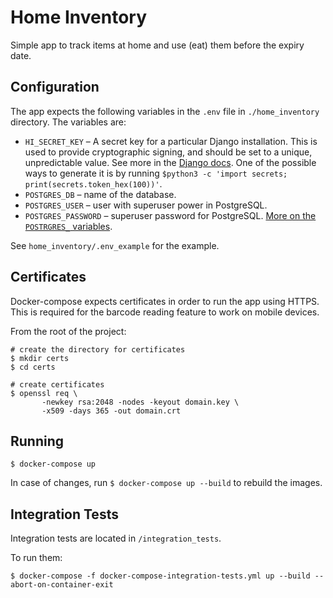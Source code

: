 Home Inventory
==============

Simple app to track items at home and use (eat) them before the expiry date.


Configuration
-------------
The app expects the following variables in the `.env` file in `./home_inventory` directory.
The variables are:
* `HI_SECRET_KEY` – A secret key for a particular Django installation. This is used to provide cryptographic signing,
  and should be set to a unique, unpredictable value.
  See more in the [Django docs](https://docs.djangoproject.com/en/4.0/ref/settings/#std:setting-SECRET_KEY).
  One of the possible ways to generate it is by running
  `$python3 -c 'import secrets; print(secrets.token_hex(100))'`.
* `POSTGRES_DB` – name of the database.
* `POSTGRES_USER` – user with superuser power in PostgreSQL.
* `POSTGRES_PASSWORD` – superuser password for PostgreSQL.
  [More on the `POSTRGRES_` variables](https://hub.docker.com/_/postgres).

See `home_inventory/.env_example` for the example.


Certificates
------------
Docker-compose expects certificates in order to run the app using HTTPS.
This is required for the barcode reading feature to work on mobile devices.

From the root of the project:
```shell
# create the directory for certificates
$ mkdir certs
$ cd certs

# create certificates
$ openssl req \
       -newkey rsa:2048 -nodes -keyout domain.key \
       -x509 -days 365 -out domain.crt

```

Running
-------
`$ docker-compose up`

In case of changes, run
`$ docker-compose up --build`
to rebuild the images.


Integration Tests
-----------------
Integration tests are located in `/integration_tests`.

To run them:
``` shell
$ docker-compose -f docker-compose-integration-tests.yml up --build --abort-on-container-exit
```
